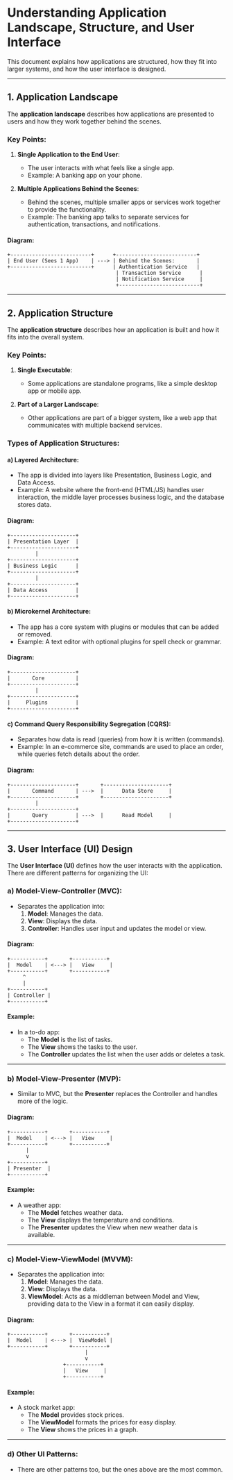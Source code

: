 # Understanding Application Landscape, Structure, and User Interface

This document explains how applications are structured, how they fit into larger systems, and how the user interface is designed.

---

## 1. Application Landscape

The **application landscape** describes how applications are presented to users and how they work together behind the scenes.

### Key Points:
1. **Single Application to the End User**:
   - The user interacts with what feels like a single app.
   - Example: A banking app on your phone.

2. **Multiple Applications Behind the Scenes**:
   - Behind the scenes, multiple smaller apps or services work together to provide the functionality.
   - Example: The banking app talks to separate services for authentication, transactions, and notifications.

#### Diagram:
```
+--------------------------+      +--------------------------+
| End User (Sees 1 App)    | ---> | Behind the Scenes:       |
+--------------------------+      | Authentication Service   |
                                   | Transaction Service      |
                                   | Notification Service     |
                                   +--------------------------+
```

---

## 2. Application Structure

The **application structure** describes how an application is built and how it fits into the overall system.

### Key Points:
1. **Single Executable**:
   - Some applications are standalone programs, like a simple desktop app or mobile app.

2. **Part of a Larger Landscape**:
   - Other applications are part of a bigger system, like a web app that communicates with multiple backend services.

### Types of Application Structures:

#### a) **Layered Architecture**:
   - The app is divided into layers like Presentation, Business Logic, and Data Access.
   - Example: A website where the front-end (HTML/JS) handles user interaction, the middle layer processes business logic, and the database stores data.

   #### Diagram:
   ```
   +---------------------+
   | Presentation Layer  |
   +---------------------+
            |
   +---------------------+
   | Business Logic      |
   +---------------------+
            |
   +---------------------+
   | Data Access         |
   +---------------------+
   ```

#### b) **Microkernel Architecture**:
   - The app has a core system with plugins or modules that can be added or removed.
   - Example: A text editor with optional plugins for spell check or grammar.

   #### Diagram:
   ```
   +---------------------+
   |       Core          |
   +---------------------+
            |
   +---------------------+
   |     Plugins         |
   +---------------------+
   ```

#### c) **Command Query Responsibility Segregation (CQRS)**:
   - Separates how data is read (queries) from how it is written (commands).
   - Example: In an e-commerce site, commands are used to place an order, while queries fetch details about the order.

   #### Diagram:
   ```
   +---------------------+       +---------------------+
   |       Command       | --->  |      Data Store     |
   +---------------------+       +---------------------+
            |
   +---------------------+
   |       Query         | --->  |      Read Model     |
   +---------------------+
   ```

---

## 3. User Interface (UI) Design

The **User Interface (UI)** defines how the user interacts with the application. There are different patterns for organizing the UI:

### a) **Model-View-Controller (MVC)**:
   - Separates the application into:
     1. **Model**: Manages the data.
     2. **View**: Displays the data.
     3. **Controller**: Handles user input and updates the model or view.

   #### Diagram:
   ```
   +-----------+       +-----------+
   |  Model    | <---> |   View     |
   +-----------+       +-----------+
        ^
        |
   +-----------+
   | Controller |
   +-----------+
   ```

   #### Example:
   - In a to-do app:
     - The **Model** is the list of tasks.
     - The **View** shows the tasks to the user.
     - The **Controller** updates the list when the user adds or deletes a task.

---

### b) **Model-View-Presenter (MVP)**:
   - Similar to MVC, but the **Presenter** replaces the Controller and handles more of the logic.

   #### Diagram:
   ```
   +-----------+       +-----------+
   |  Model    | <---> |   View     |
   +-----------+       +-----------+
         |
         v
   +-----------+
   | Presenter  |
   +-----------+
   ```

   #### Example:
   - A weather app:
     - The **Model** fetches weather data.
     - The **View** displays the temperature and conditions.
     - The **Presenter** updates the View when new weather data is available.

---

### c) **Model-View-ViewModel (MVVM)**:
   - Separates the application into:
     1. **Model**: Manages the data.
     2. **View**: Displays the data.
     3. **ViewModel**: Acts as a middleman between Model and View, providing data to the View in a format it can easily display.

   #### Diagram:
   ```
   +-----------+       +-----------+
   |  Model    | <---> |  ViewModel |
   +-----------+       +-----------+
                            |
                            v
                     +-----------+
                     |   View     |
                     +-----------+
   ```

   #### Example:
   - A stock market app:
     - The **Model** provides stock prices.
     - The **ViewModel** formats the prices for easy display.
     - The **View** shows the prices in a graph.

---

### d) **Other UI Patterns**:
- There are other patterns too, but the ones above are the most common.

